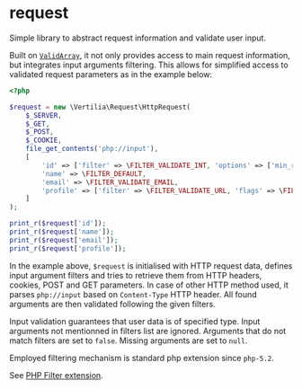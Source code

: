 # request

Simple library to abstract request information and validate user input.

Built on [`ValidArray`](https://github.com/vertilia/valid-array), it not only
provides access to main request information, but integrates input arguments
filtering. This allows for simplified access to validated request parameters
as in the example below:

```php
<?php

$request = new \Vertilia\Request\HttpRequest(
    $_SERVER,
    $_GET,
    $_POST,
    $_COOKIE,
    file_get_contents('php://input'),
    [
        'id' => ['filter' => \FILTER_VALIDATE_INT, 'options' => ['min_range' => 1]],
        'name' => \FILTER_DEFAULT,
        'email' => \FILTER_VALIDATE_EMAIL,
        'profile' => ['filter' => \FILTER_VALIDATE_URL, 'flags' => \FILTER_FLAG_HOST_REQUIRED],
    ]
);

print_r($request['id']);
print_r($request['name']);
print_r($request['email']);
print_r($request['profile']);
```

In the example above, `$request` is initialised with HTTP request data, defines
input argument filters and tries to retrieve them from HTTP headers, cookies,
POST and GET parameters. In case of other HTTP method used, it parses
`php://input` based on `Content-Type` HTTP header. All found arguments are then
validated following the given filters.

Input validation guarantees that user data is of specified type. Input arguments
not mentionned in filters list are ignored. Arguments that do not match filters
are set to `false`. Missing arguments are set to `null`.

Employed filtering mechanism is standard php extension since `php-5.2`.

See [PHP Filter extension](https://php.net/filter).
